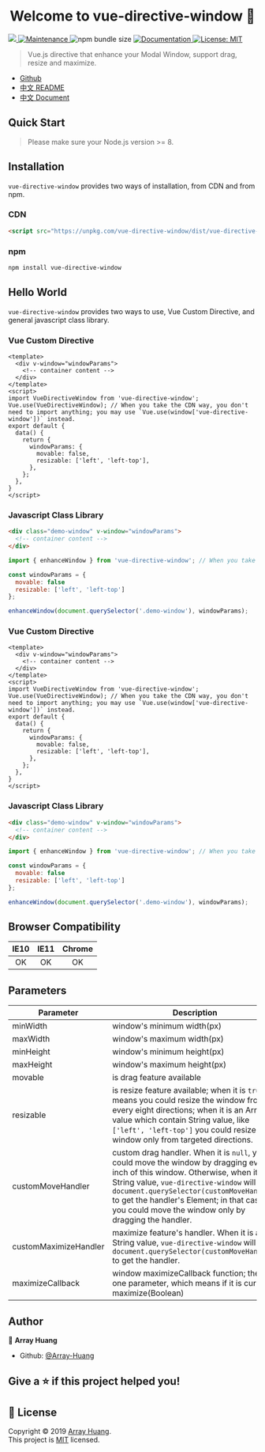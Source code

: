<h1 align="center">Welcome to vue-directive-window 👋</h1>
<p>
  <a href="https://www.npmjs.com/package/vue-directive-window" target="_blank">
    <img src="https://img.shields.io/npm/v/vue-directive-window.svg?cacheSeconds=2592000" />
  </a>
  <a href="https://www.npmjs.com/package/vue-directive-window" target="_blank">
    <img alt="Maintenance" src="https://img.shields.io/npm/dw/vue-directive-window.svg?cacheSeconds=2592000" />
  </a>
  <img alt="npm bundle size" src="https://img.shields.io/bundlephobia/min/vue-directive-window.svg?cacheSeconds=2592000" />
  <a href="https://array-huang.github.io/vue-directive-window">
    <img alt="Documentation" src="https://img.shields.io/badge/documentation-yes-brightgreen.svg" target="_blank" />
  </a>
  <a href="https://github.com/Array-Huang/vue-directive-window/blob/master/LICENSE">
    <img alt="License: MIT" src="https://img.shields.io/badge/License-MIT-yellow.svg" target="_blank" />
  </a>
  
</p>

> Vue.js directive that enhance your Modal Window, support drag, resize and maximize.

- [Github](https://github.com/Array-Huang/vue-directive-window)
- [中文 README](https://github.com/ElemeFE/element/blob/dev/README.zh-CN.md)
- [中文 Document](https://array-huang.github.io/vue-directive-window/zh-CN/)

## Quick Start

> Please make sure your Node.js version >= 8.

## Installation
`vue-directive-window` provides two ways of installation, from CDN and from npm.

### CDN
```html
<script src="https://unpkg.com/vue-directive-window/dist/vue-directive-window.umd.min.js"></script>
```

### npm
```bash
npm install vue-directive-window
```

## Hello World
`vue-directive-window` provides two ways to use, Vue Custom Directive, and general javascript class library.

### Vue Custom Directive
```vue
<template>
  <div v-window="windowParams">
    <!-- container content -->
  </div>
</template>
<script>
import VueDirectiveWindow from 'vue-directive-window';
Vue.use(VueDirectiveWindow); // When you take the CDN way, you don't need to import anything; you may use `Vue.use(window['vue-directive-window'])` instead.
export default {
  data() {
    return {
      windowParams: {
        movable: false,
        resizable: ['left', 'left-top'],
      },
    };
  },
}
</script>
```

### Javascript Class Library
```html
<div class="demo-window" v-window="windowParams">
  <!-- container content -->
</div>
```

```javascript
import { enhanceWindow } from 'vue-directive-window'; // When you take the CDN way, you may use `const enhanceWindow = window['vue-directive-window'].enhanceWindow;` instead.

const windowParams = {
  movable: false
  resizable: ['left', 'left-top']
};

enhanceWindow(document.querySelector('.demo-window'), windowParams);
```

### Vue Custom Directive
```vue
<template>
  <div v-window="windowParams">
    <!-- container content -->
  </div>
</template>
<script>
import VueDirectiveWindow from 'vue-directive-window';
Vue.use(VueDirectiveWindow); // When you take the CDN way, you don't need to import anything; you may use `Vue.use(window['vue-directive-window'])` instead.
export default {
  data() {
    return {
      windowParams: {
        movable: false,
        resizable: ['left', 'left-top'],
      },
    };
  },
}
</script>
```

### Javascript Class Library
```html
<div class="demo-window" v-window="windowParams">
  <!-- container content -->
</div>
```

```javascript
import { enhanceWindow } from 'vue-directive-window'; // When you take the CDN way, you may use `const enhanceWindow = window['vue-directive-window'].enhanceWindow;` instead.

const windowParams = {
  movable: false
  resizable: ['left', 'left-top']
};

enhanceWindow(document.querySelector('.demo-window'), windowParams);
```

## Browser Compatibility
| IE10 | IE11 | Chrome |
| :---: | :---: | :---: |
| OK | OK | OK |

## Parameters

Parameter | Description | Type | Accepted Values | Default 
---|---|---|---|---
minWidth | window's minimum width(px) | Number | —— | 100
maxWidth | window's maximum width(px) | Number | —— | ——
minHeight | window's minimum height(px) | Number | —— | 100
maxHeight | window's maximum height(px) | Number | —— | ——
movable | is drag feature available | Boolean | —— | true
resizable | is resize feature available; when it is `true`, it means you could resize the window from every eight directions; when it is an Array value which contain String value, like `['left', 'left-top']` you could resize the window only from targeted directions. | Boolean / Array | `left-top`/`left-bottom`/`left`/`right-top`/`right-bottom`/`right`/`top`/`bottom` | true
customMoveHandler | custom drag handler. When it is `null`, you could move the window by dragging every inch of this window. Otherwise, when it is a String value, `vue-directive-window` will use `document.querySelector(customMoveHandler)` to get the handler's Element; in that case, you could move the window only by dragging the handler. | String / Element | —— | ——
customMaximizeHandler | maximize feature's handler. When it is a String value, `vue-directive-window` will use `document.querySelector(customMoveHandler)` to get the handler. | String / Element | —— | ——
maximizeCallback | window maximizeCallback function; there is one parameter, which means if it is current maximize(Boolean) | Function | —— | ——

## Author

👤 **Array Huang**

- Github: [@Array-Huang](https://github.com/Array-Huang)

## Give a ⭐️ if this project helped you!

## 📝 License

Copyright © 2019 [Array Huang](https://github.com/Array-Huang).<br />
This project is [MIT](https://github.com/Array-Huang/vue-directive-window/blob/master/LICENSE) licensed.
